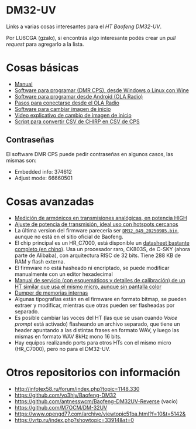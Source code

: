 # DM32-UV
Links a varias cosas interesantes para el _HT Baofeng DM32-UV_.

Por LU6CGA (gzalo), si encontrás algo interesante podés crear un _pull request_ para agregarlo a la lista.

# Cosas básicas
- [Manual](https://baofeng.s3.amazonaws.com/Baofeng_DM-32UV_User_Manual_20250210.pdf)
- [Software para programar (DMR CPS), desde Windows o Linux con Wine](https://baofeng.s3.amazonaws.com/Baofeng_DM-32UV_CPS_v1.41.zip)
- [Software para programar desde Android (OLA Radio)](https://play.google.com/store/apps/details?id=com.aewt.app.friends&hl=es_AR)
- [Pasos para conectarse desde el OLA Radio](pasos_ola.png)
- [Software para cambiar imagen de inicio](https://baofeng.s3.amazonaws.com/Baofeng_DM-32UV_Picture_Tool.zip)
- [Video explicativo de cambio de imagen de inicio](https://www.youtube.com/watch?v=kkBoR580_Q0)
- [Script para convertir CSV de CHIRP en CSV de CPS](https://github.com/gzalo/Quansheng-DM32UV-Chirp-to-DM32-channel-list-)

## Contraseñas
El software DMR CPS puede pedir contraseñas en algunos casos, las mismas son:
- Embedded info: 374612
- Adjust mode: 66660501

# Cosas avanzadas
- [Medición de armónicos en transmisiones analógicas, en potencia HIGH](armonicos.png)
- [Ajuste de potencia de transmisión, ideal uso con hotspots cercanos](power.png)
- La última version del firmware parecería ser [`DM32_049_20250905.bin`](http://infotex58.ru/forum/index.php?topic=1148.msg10422#msg10422), aunque no está en el sitio oficial de Baofeng.
- El chip principal es un HR_C7000, está disponible un [datasheet bastante completo (en chino)](https://www.connectsystems.com/products/top/radios/CS120D/HR_C7000%20Document%202.pdf). Usa un procesador raro, CK803S, de C-SKY (ahora parte de Alibaba), con arquitectura RISC de 32 bits. Tiene 288 KB de RAM y flash externa.
- El firmware no está hasheado ni encriptado, se puede modificar manualmente con un editor hexadecimal 
- [Manual de servicio (con esquemáticos y detalles de calibración) de un HT similar que usa el mismo micro, aunque sin pantalla color](https://www.connectsystems.com/products/top/radios/CS120D/DR5800-2%20ServiceManua01.pdf)
- [Dumper de memorias internas](http://infotex58.ru/forum/index.php?topic=1155.0)
- Algunas tipografías están en el firmware en formato bitmap, se pueden extraer y modificar, mientras que otras pueden ser flasheadas por separado.
- Es posible cambiar las voces del HT (las que se usan cuando _Voice prompt_ está activado) flasheando un archivo separado, que tiene un header apuntando a las distintas frases en formato WAV, y luego las mismas en formato WAV 8kHz mono 16 bits.
- Hay equipos realizando ports para otros HTs con el mismo micro (HR_C7000), pero no para el DM32-UV.

# Otros repositorios con información
- http://infotex58.ru/forum/index.php?topic=1148.330
- https://github.com/yo3hjv/Baofeng-DM32
- https://github.com/antnesswcm/Baofeng-DM32UV-Reverse (vacío)
- https://github.com/M7OCM/DM-32UV
- https://www.opengd77.com/archive/viewtopic51ba.html?f=10&t=5142&
- https://vrtp.ru/index.php?showtopic=33914&st=0
